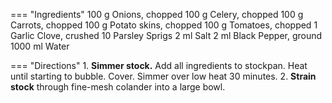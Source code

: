 === "Ingredients"
    100 g Onions, chopped
    100 g Celery, chopped
    100 g Carrots, chopped
    100 g Potato skins, chopped
    100 g Tomatoes, chopped
    1 Garlic Clove, crushed
    10 Parsley Sprigs
    2 ml Salt
    2 ml Black Pepper, ground
    1000 ml Water

=== "Directions"
    1. **Simmer stock.** Add all ingredients to stockpan. Heat until starting to bubble. Cover. Simmer over low heat 30 minutes.
    2. **Strain stock** through fine-mesh colander into a large bowl.

[^1]: {{ cite.child_french_cooking }}

